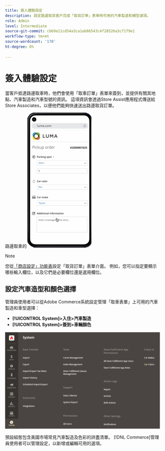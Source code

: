 ```yaml
---
title: 簽入體驗設定
description: 設定路邊取貨客戶完成「取貨訂單」表單時可用的汽車製造和模型選項。
role: Admin
level: Intermediate
source-git-commit: cb69e11cd54a3ca1ab66543c4f28526a3cf1f9e1
workflow-type: tm+mt
source-wordcount: '170'
ht-degree: 0%

---
```


# 簽入體驗設定

當客戶抵達路邊取車時，他們會使用「取車訂單」表單來簽到，並提供有關其地點、汽車製造和汽車型號的資訊。 這項資訊會透過Store Assist應用程式傳送給Store Associates，以便他們能夠快速送出路邊取貨訂單。

路邊取車的![[!DNL Check-In Experience Car Make]和[!DNL Model]設定](assets/checkin-system-settings-car-options.png)

>[!NOTE]
>
>您從[「商店設定」功能表](merchant-store-configuration.md#configure-check-in-experience-interface-options)設定「取貨訂單」表單介面。 例如，您可以指定要顯示哪些輸入欄位，以及它們是必要欄位還是選用欄位。


## 設定汽車造型和顏色選擇

管理員使用者可以從Adobe Commerce系統設定管理「取車表單」上可用的汽車製造和車型選擇：

- **[!UICONTROL System]>入住>汽車製造**
- **[!UICONTROL System]>簽到>車輛顏色**

![[!DNL Check-In Experience system configuration for curbside pickup]](assets/check-in-experience-system-config.png)

預設組態包含美國市場常見汽車製造及色彩的詳盡清單。 [!DNL Commerce]管理員使用者可以管理設定，以新增或編輯可用的選項。

